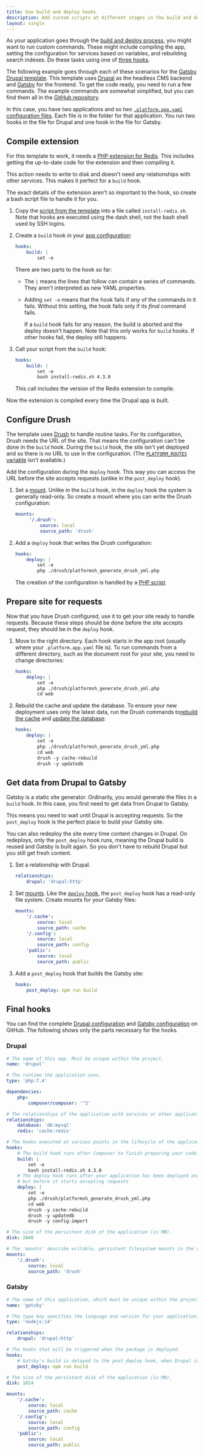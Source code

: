```yaml
---
title: Use build and deploy hooks
description: Add custom scripts at different stages in the build and deploy process.
layout: single
---
```


As your application goes through the [build and deploy process](../../../overview/build-deploy.md),
you might want to run custom commands.
These might include compiling the app, setting the configuration for services based on variables, and rebuilding search indexes.
Do these tasks using one of [three hooks](./hooks-comparison.md).

The following example goes through each of these scenarios for the [Gatsby Drupal template](https://github.com/platformsh-templates/gatsby-drupal).
This template uses [Drupal](https://www.drupal.org/) as the headless CMS backend
and [Gatsby](https://www.gatsbyjs.com/) for the frontend.
To get the code ready, you need to run a few commands.
The example commands are somewhat simplified, but you can find them all in the [GitHub repository](https://github.com/platformsh-templates/gatsby-drupal).

In this case, you have two applications and so two [`.platform.app.yaml` configuration files](../_index.md).
Each file is in the folder for that application.
You run two hooks in the file for Drupal and one hook in the file for Gatsby.

## Compile extension

For this template to work, it needs a [PHP extension for Redis](https://github.com/phpredis/phpredis).
This includes getting the up-to-date code for the extension and then compiling it.

This action needs to write to disk and doesn't need any relationships with other services.
This makes it perfect for a `build` hook.

The exact details of the extension aren't so important to the hook,
so create a bash script file to handle it for you.

1. Copy the [script from the template](https://github.com/platformsh-templates/gatsby-drupal/blob/master/drupal/install-redis.sh)
   into a file called `install-redis.sh`.
   Note that hooks are executed using the dash shell, not the bash shell used by SSH logins.
1. Create a `build` hook in your [app configuration](../app-reference.md):

   ```yaml {location="drupal/.platform.app.yaml"}
   hooks:
       build: |
           set -e
   ```

   There are two parts to the hook so far:

     * The `|` means the lines that follow can contain a series of commands.
       They aren't interpreted as new YAML properties.
     * Adding `set -e` means that the hook fails if _any_ of the commands in it fails.
       Without this setting, the hook fails only if its _final_ command fails.

       If a `build` hook fails for any reason, the build is aborted and the deploy doesn't happen.
       Note that this only works for `build` hooks.
       If other hooks fail, the deploy still happens.
1. Call your script from the `build` hook:

   ```yaml {location="drupal/.platform.app.yaml"}
   hooks:
       build: |
           set -e
           bash install-redis.sh 4.3.0
   ```

   This call includes the version of the Redis extension to compile.

Now the extension is compiled every time the Drupal app is built.

## Configure Drush

The template uses [Drush](https://www.drush.org/latest/) to handle routine tasks.
For its configuration, Drush needs the URL of the site.
That means the configuration can't be done in the `build` hook.
During the `build` hook, the site isn't yet deployed and so there is no URL to use in the configuration.
(The [`PLATFORM_ROUTES` variable](../../../development/variables/use-variables.md#use--platformsh-provided-variables) isn't available.)

Add the configuration during the `deploy` hook.
This way you can access the URL before the site accepts requests (unlike in the `post_deploy` hook).

1. Set a [mount](../app-reference.md#mounts).
   Unlike in the `build` hook, in the `deploy` hook the system is generally read-only.
   So create a mount where you can write the Drush configuration:

   ```yaml {location="drupal/.platform.app.yaml"}
   mounts:
        '/.drush':
            source: local
            source_path: 'drush'
   ```

1. Add a `deploy` hook that writes the Drush configuration:

   ```yaml {location="drupal/.platform.app.yaml"}
   hooks:
       deploy: |
           set -e
           php ./drush/platformsh_generate_drush_yml.php
   ```

   The creation of the configuration is handled by a [PHP script](https://github.com/platformsh-templates/gatsby-drupal/blob/master/drupal/drush/platformsh_generate_drush_yml.php).

## Prepare site for requests

Now that you have Drush configured, use it to get your site ready to handle requests.
Because these steps should be done before the site accepts request, they should be in the `deploy` hook.

1. Move to the right directory.
   Each hook starts in the app root (usually where your `.platform.app.yaml` file is).
   To run commands from a different directory, such as the document root for your site,
   you need to change directories:

   ```yaml {location="drupal/.platform.app.yaml"}
   hooks:
       deploy: |
           set -e
           php ./drush/platformsh_generate_drush_yml.php
           cd web
   ```

1. Rebuild the cache and update the database.
   To ensure your new deployment uses only the latest data,
   run the Drush commands to[rebuild the cache](https://www.drush.org/latest/commands/cache_rebuild/)
   and [update the database](https://www.drush.org/latest/commands/updatedb/):

   ```yaml {location="drupal/.platform.app.yaml"}
   hooks:
       deploy: |
           set -e
           php ./drush/platformsh_generate_drush_yml.php
           cd web
           drush -y cache-rebuild
           drush -y updatedb
   ```

## Get data from Drupal to Gatsby

Gatsby is a static site generator.
Ordinarily, you would generate the files in a `build` hook.
In this case, you first need to get data from Drupal to Gatsby.

This means you need to wait until Drupal is accepting requests.
So the `post_deploy` hook is the perfect place to build your Gatsby site.

You can also redeploy the site every time content changes in Drupal.
On redeploys, only the `post_deploy` hook runs,
meaning the Drupal build is reused and Gatsby is built again.
So you don't have to rebuild Drupal but you still get fresh content.

1. Set a relationship with Drupal.

   ```yaml {location="gatsby/.platform.app.yaml"}
   relationships:
       drupal: 'drupal:http'
   ```

1. Set [mounts](../app-reference.md#mounts).
   Like the [`deploy` hook](#configure-drush), the `post_deploy` hook has a read-only file system.
   Create mounts for your Gatsby files:

   ```yaml {location="gatsby/.platform.app.yaml"}
   mounts:
       '/.cache':
           source: local
           source_path: cache
       '/.config':
           source: local
           source_path: config
       'public':
           source: local
           source_path: public
   ```

1. Add a `post_deploy` hook that builds the Gatsby site:

   ```yaml {location="gatsby/.platform.app.yaml"}
   hooks:
       post_deploy: npm run build
   ```

## Final hooks

You can find the complete [Drupal configuration](https://github.com/platformsh-templates/gatsby-drupal/blob/master/drupal/.platform.app.yaml)
and [Gatsby configuration](https://github.com/platformsh-templates/gatsby-drupal/blob/master/gatsby/.platform.app.yaml)
on GitHub.
The following shows only the parts necessary for the hooks.

### Drupal

```yaml {location="druupal/.platform.app.yaml"}
# The name of this app. Must be unique within the project.
name: 'drupal'

# The runtime the application uses.
type: 'php:7.4'

dependencies:
    php:
        composer/composer: '^2'

# The relationships of the application with services or other applications.
relationships:
    database: 'db:mysql'
    redis: 'cache:redis'

# The hooks executed at various points in the lifecycle of the application.
hooks:
    # The build hook runs after Composer to finish preparing your code.
    build: |
        set -e
        bash install-redis.sh 4.3.0
    # The deploy hook runs after your application has been deployed and started,
    # but before it starts accepting requests
    deploy: |
        set -e
        php ./drush/platformsh_generate_drush_yml.php
        cd web
        drush -y cache-rebuild
        drush -y updatedb
        drush -y config-import

# The size of the persistent disk of the application (in MB).
disk: 2048

# The 'mounts' describe writable, persistent filesystem mounts in the application.
mounts:
    '/.drush':
        source: local
        source_path: 'drush'
```

### Gatsby

```yaml {location="gatsby/.platform.app.yaml"}
# The name of this application, which must be unique within the project.
name: 'gatsby'

# The type key specifies the language and version for your application.
type: 'nodejs:14'

relationships:
    drupal: 'drupal:http'

# The hooks that will be triggered when the package is deployed.
hooks:
    # Gatsby's build is delayed to the post_deploy hook, when Drupal is available for requests.
    post_deploy: npm run build

# The size of the persistent disk of the application (in MB).
disk: 1024

mounts:
    '/.cache':
        source: local
        source_path: cache
    '/.config':
        source: local
        source_path: config
    'public':
        source: local
        source_path: public
```
